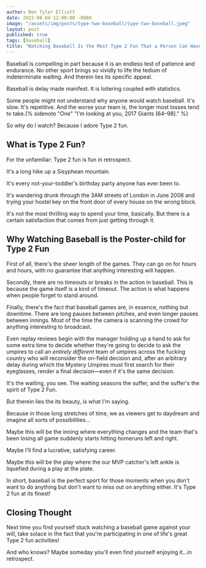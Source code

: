 ```yaml
---
author: Ben Tyler Elliott
date: 2022-08-04 12:00:00 -0800
image: "/assets/img/posts/type-two-baseball/type-two-baseball.jpeg"
layout: post
published: true
tags: [baseball]
title: "Watching Baseball Is the Most Type 2 Fun That a Person Can Have"
---
```


Baseball is compelling in part because it is an endless test of patience and endurance. No other sport brings so vividly to life the tedium of indeterminate waiting. And therein lies its specific appeal.

<!--more-->

Baseball is delay made manifest. It is loitering coupled with statistics.

Some people might not understand why anyone would watch baseball. It's slow. It's repetitive. And the worse your team is, the longer most losses tend to take.{% sidenote "One" "I'm looking at you, 2017 Giants [64–98]." %}

So why do I watch? Because I adore Type 2 fun.

## What is Type 2 Fun?

For the unfamiliar: Type 2 fun is fun in retrospect.

It's a long hike up a Sisyphean mountain.

It's every not-your-toddler's birthday party anyone has ever been to.

It's wandering drunk through the 3AM streets of London in June 2008 and trying your hostel key on the front door of every house on the wrong block.

It's not the most thrilling way to spend your time, basically. But there is a certain satisfaction that comes from just getting through it.

## Why Watching Baseball is the Poster-child for Type 2 Fun

First of all, there's the sheer length of the games. They can go on for hours and hours, with no guarantee that anything interesting will happen.

Secondly, there are no timeouts or breaks in the action in baseball. This is because the game itself is a kind of timeout. The action is what happens when people forget to stand around.

Finally, there's the fact that baseball games are, in essence, nothing but downtime. There are long pauses between pitches, and even longer pauses between innings. Most of the time the camera is scanning the crowd for anything interesting to broadcast.

Even replay reviews begin with the manager holding up a hand to ask for some extra time to decide whether they're going to decide to ask the umpires to call an *entirely different* team of umpires across the fucking country who will reconsider the on-field decision and, after an arbitrary delay during which the Mystery Umpires must first search for their eyeglasses, render a final decision—even if it's the same decision.

It's the waiting, you see. The waiting seasons the suffer, and the suffer's the spirit of Type 2 Fun.

But therein lies the its beauty, is what I'm saying.

Because in those long stretches of time, we as viewers get to daydream and imagine all sorts of possibilities...

Maybe this will be the inning where everything changes and the team that's been losing all game suddenly starts hitting homeruns left and right.

Maybe I'll find a lucrative, satisfying career.

Maybe this will be the play where the our MVP catcher's left ankle is liquefied during a play at the plate.

In short, baseball is the perfect sport for those moments when you don't want to do anything but don't want to miss out on anything either. It's Type 2 fun at its finest!

## Closing Thought

Next time you find yourself stuck watching a baseball game against your will, take solace in the fact that you're participating in one of life's great Type 2 fun activities!

And who knows? Maybe someday you'll even find yourself enjoying it...in retrospect.
